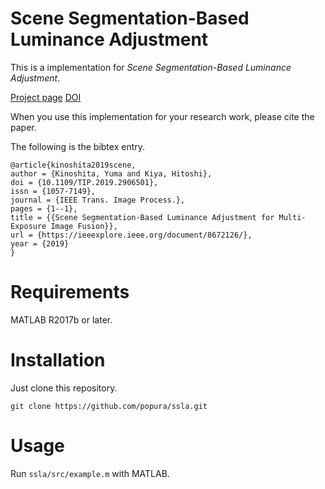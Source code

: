 # Scene Segmentation-Based Luminance Adjustment
This is a implementation for *Scene Segmentation-Based
Luminance Adjustment*.

[Project page](https://sites.google.com/view/kinoshita-yuma/%E7%A0%94%E7%A9%B6%E6%A5%AD%E7%B8%BE/scene-segmentation-based-luminance-adjustment)
[DOI](https://doi.org/10.1109/TIP.2019.2906501)

When you use this implementation for your research work,
please cite the paper.

The following is the bibtex entry.
```
@article{kinoshita2019scene,
author = {Kinoshita, Yuma and Kiya, Hitoshi},
doi = {10.1109/TIP.2019.2906501},
issn = {1057-7149},
journal = {IEEE Trans. Image Process.},
pages = {1--1},
title = {{Scene Segmentation-Based Luminance Adjustment for Multi-Exposure Image Fusion}},
url = {https://ieeexplore.ieee.org/document/8672126/},
year = {2019}
}
```

# Requirements
MATLAB R2017b or later.

# Installation
Just clone this repository.
```
git clone https://github.com/popura/ssla.git
```

# Usage
Run `ssla/src/example.m` with MATLAB.

